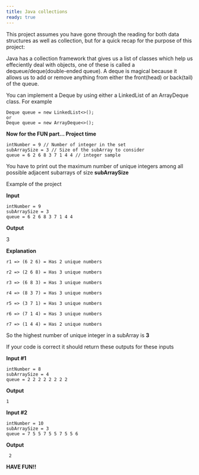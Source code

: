 ```yaml
---
title: Java collections
ready: true
---
```


This project assumes you have gone through the reading for both data structures as well as collection, but for a quick recap for the purpose of this project:

Java has a collection framework that gives us a list of classes which help us effeciently deal with objects, one of these is called a dequeue/deque(double-ended queue). A deque is magical because it allows us to add or remove anything from either the front(head) or back(tail) of the queue.

You can implement a Deque by using either a LinkedList of an ArrayDeque class. For example

```
Deque queue = new LinkedList<>();
or
Deque queue = new ArrayDeque<>();
```

**Now for the FUN part... Project time**

```
intNumber = 9 // Number of integer in the set
subArraySize = 3 // Size of the subArray to consider
queue = 6 2 6 8 3 7 1 4 4 // integer sample
```
You have to print out the maximum number of unique integers among all possible adjacent subarrays of size **subArraySize**

Example of the project

**Input**
```
intNumber = 9
subArraySize = 3
queue = 6 2 6 8 3 7 1 4 4
```

**Output**

3

**Explanation**
```
r1 => (6 2 6) = Has 2 unique numbers

r2 => (2 6 8) = Has 3 unique numbers

r3 => (6 8 3) = Has 3 unique numbers

r4 => (8 3 7) = Has 3 unique numbers

r5 => (3 7 1) = Has 3 unique numbers

r6 => (7 1 4) = Has 3 unique numbers

r7 => (1 4 4) = Has 2 unique numbers
```
So the highest number of unique integer in a subArray is **3**

If your code is correct it should return these outputs for these inputs

**Input #1**
```
intNumber = 8
subArraySize = 4
queue = 2 2 2 2 2 2 2 2
```
**Output**
```
1
```

**Input #2**

```
intNumber = 10
subArraySize = 3
queue = 7 5 5 7 5 5 7 5 5 6 
```
**Output**
```
 2
```

**HAVE FUN!!**
